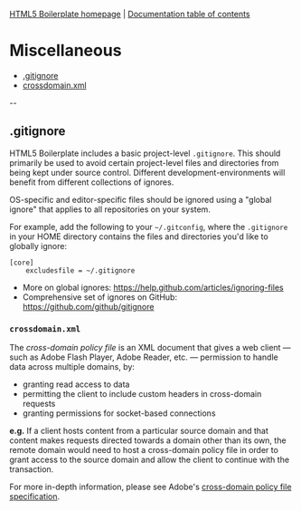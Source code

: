 [HTML5 Boilerplate homepage](http://html5boilerplate.com) | [Documentation
table of contents](TOC.md)

# Miscellaneous

* [.gitignore](#gitignore)
* [crossdomain.xml](#crossdomainxml)

--

## .gitignore

HTML5 Boilerplate includes a basic project-level `.gitignore`. This should
primarily be used to avoid certain project-level files and directories from
being kept under source control. Different development-environments will
benefit from different collections of ignores.

OS-specific and editor-specific files should be ignored using a "global
ignore" that applies to all repositories on your system.

For example, add the following to your `~/.gitconfig`, where the `.gitignore`
in your HOME directory contains the files and directories you'd like to
globally ignore:

```gitignore
[core]
    excludesfile = ~/.gitignore
```

* More on global ignores: https://help.github.com/articles/ignoring-files
* Comprehensive set of ignores on GitHub: https://github.com/github/gitignore


### `crossdomain.xml`

The _cross-domain policy file_ is an XML document that gives a web client —
such as Adobe Flash Player, Adobe Reader, etc. — permission to handle data
across multiple domains, by:

 * granting read access to data
 * permitting the client to include custom headers in cross-domain requests
 * granting permissions for socket-based connections

__e.g.__ If a client hosts content from a particular source domain and that
content makes requests directed towards a domain other than its own, the remote
domain would need to host a cross-domain policy file in order to grant access
to the source domain and allow the client to continue with the transaction.

For more in-depth information, please see Adobe's [cross-domain policy file
specification](http://www.adobe.com/devnet/articles/crossdomain_policy_file_spec.html).
